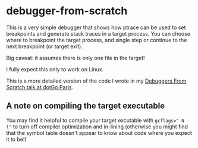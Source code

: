 # debugger-from-scratch

This is a very simple debugger that shows how ptrace can be used to set breakpoints and generate stack traces in a target process. You can choose where to breakpoint the target process, and single step or continue to the next breakpoint (or target exit). 

Big caveat: it assumes there is only one file in the target! 

I fully expect this only to work on Linux. 

This is a more detailed version of the code I wrote in my [Debuggers From Scratch talk at dotGo Paris](https://youtu.be/TBrv17QyUE0).

## A note on compiling the target executable

You may find it helpful to compile your target excutable with `gcflags="-N -l"` to turn off compiler optimization and in-lining (otherwise you might find that the symbol table doesn't appear to know about code where you expect it to be!)
